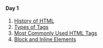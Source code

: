 #### Day 1
1) [History of HTML](https://www.w3.org/People/Raggett/book4/ch02.html_)
2) [Types of Tags](https://www.educba.com/types-of-tags-in-html/)
3) [Most Commonly Used HTML Tags](https://www.geeksforgeeks.org/most-commonly-used-tags-in-html/)
4) [Block and Inline Elements](https://www.w3schools.com/html/html_blocks.asp)
